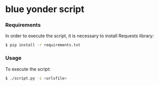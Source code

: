 # blue yonder script
### Requirements ###

In order to execute the script, it is necessary to install Requests library:
```bash
$ pip install -r requirements.txt
```

### Usage ###
To execute the script:

```bash
$ ./script.py -i <urlsfile>
```


